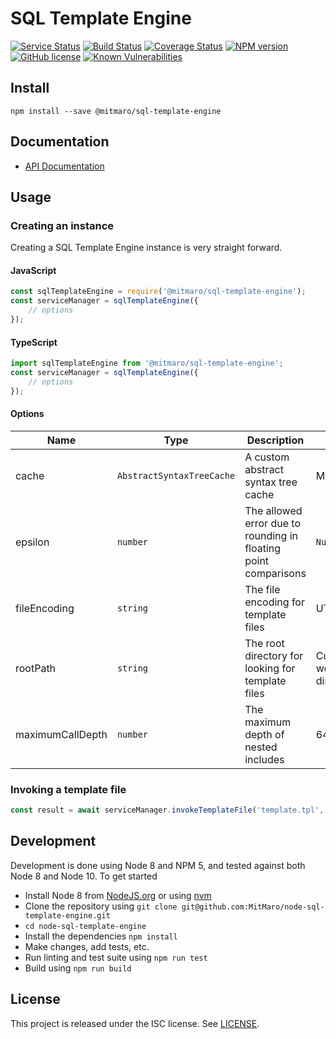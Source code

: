 # SQL Template Engine

[![Service Status](https://david-dm.org/MitMaro/node-sql-template-engine.svg)](https://david-dm.org/MitMaro/node-sql-template-engine)
[![Build Status](https://travis-ci.org/MitMaro/node-sql-template-engine.svg?branch=master)](https://travis-ci.org/MitMaro/node-sql-template-engine)
[![Coverage Status](https://coveralls.io/repos/github/MitMaro/node-sql-template-engine/badge.svg?branch=master)](https://coveralls.io/github/MitMaro/node-sql-template-engine?branch=master)
[![NPM version](https://img.shields.io/npm/v/@mitmaro/sql-template-engine.svg)](https://www.npmjs.com/package/@mitmaro/sql-template-engine)
[![GitHub license](https://img.shields.io/badge/license-ISC-blue.svg)](https://raw.githubusercontent.com/MitMaro/node-sql-template-engine/master/LICENSE.md)
[![Known Vulnerabilities](https://snyk.io/test/github/mitmaro/node-sql-template-engine/badge.svg?targetFile=package.json)](https://snyk.io/test/github/mitmaro/node-sql-template-engine?targetFile=package.json)

## Install

    npm install --save @mitmaro/sql-template-engine

## Documentation

* [API Documentation][documentation]

## Usage

### Creating an instance

Creating a SQL Template Engine instance is very straight forward.

#### JavaScript
```javascript
const sqlTemplateEngine = require('@mitmaro/sql-template-engine');
const serviceManager = sqlTemplateEngine({
    // options
});
```

#### TypeScript
```typescript
import sqlTemplateEngine from '@mitmaro/sql-template-engine';
const serviceManager = sqlTemplateEngine({
    // options
});
```

#### Options

|Name             |Type                      |Description                                                     |Default                   |
|-----------------|--------------------------|----------------------------------------------------------------|--------------------------|
|cache            |`AbstractSyntaxTreeCache` |A custom abstract syntax tree cache                             |Memory                    |
|epsilon          |`number`                  |The allowed error due to rounding in floating point comparisons |`Number.EPSILON`          |
|fileEncoding     |`string`                  |The file encoding for template files                            |UTF-8                     |
|rootPath         |`string`                  |The root directory for looking for template files               |Current working directory |
|maximumCallDepth |`number`                  |The maximum depth of nested includes                            |64                        |

### Invoking a template file

```javascript
const result = await serviceManager.invokeTemplateFile('template.tpl', {foo: 'bar'});
```

## Development

Development is done using Node 8 and NPM 5, and tested against both Node 8 and Node 10. To get started

* Install Node 8 from [NodeJS.org][node] or using [nvm]
* Clone the repository using `git clone git@github.com:MitMaro/node-sql-template-engine.git`
* `cd node-sql-template-engine`
* Install the dependencies `npm install`
* Make changes, add tests, etc.
* Run linting and test suite using `npm run test`
* Build using `npm run build`

## License

This project is released under the ISC license. See [LICENSE](LICENSE.md).


[documentation]: http://www.mitmaro.ca/node-service-manager/
[LICENSE]:LICENSE
[node]:https://nodejs.org/en/download/
[nvm]:https://github.com/creationix/nvm#installation
